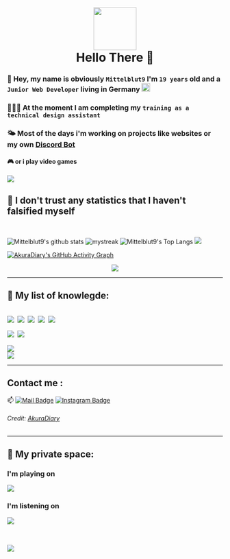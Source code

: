 
<h1 align="center"><img src="https://external-content.duckduckgo.com/iu/?u=https%3A%2F%2Fmedia.giphy.com%2Fmedia%2FjqSSLhgPdKQ43kulBu%2Fgiphy.gif&f=1&nofb=1" width="100"><br> Hello There 👋</h1>

### 👋 Hey, my name is obviously `Mittelblut9` I'm `19 years` old and a `Junior Web Developer` living in Germany <img src="https://external-content.duckduckgo.com/iu/?u=https%3A%2F%2Fwww.worldatlas.com%2Fupload%2F63%2F3f%2F7a%2Funtitled-design-281.jpg&f=1&nofb=1" width=20>

### 🧑🏼‍🎓 At the moment I am completing my `training as a technical design assistant`

### 🌤 Most of the days i'm working on projects like websites or my own [Discord Bot](https://github.com/Mittelbots)

#### 🎮 or i play video games 

<img src="https://user-images.githubusercontent.com/73097560/115834477-dbab4500-a447-11eb-908a-139a6edaec5c.gif">


## 🚀 **I don't trust any statistics that I haven't falsified myself**

<br>

![Mittelblut9's github stats](https://github-readme-stats.vercel.app/api?username=Mittelblut9&show_icons=true&theme=tokyonight&hide_border=true) 
<img src="https://github-readme-streak-stats.herokuapp.com/?user=Mittelblut9&theme=tokyonight&hide_border=true" alt="mystreak"/>
![Mittelblut9's Top Langs](https://github-readme-stats.vercel.app/api/top-langs/?username=Mittelblut9&theme=tokyonight&hide_border=true&layout=compact)
![](https://github-profile-summary-cards.vercel.app/api/cards/profile-details?username=Mittelblut9&theme=github_dark)

[![AkuraDiary's GitHub Activity Graph](https://activity-graph.herokuapp.com/graph?username=Mittelblut9&theme=react-dark&hide_border=true)](Mittelblut9)

<div style="display: flex; justify-content:center;">
    <img src="https://github-profile-trophy.vercel.app/?username=Mittelblut9&theme=darkhub" />
</div>

----
## 🌱 **My list of knowlegde:**

<br>
<div style="display:flex">
<img src="https://img.shields.io/badge/Node.js-43853D?style=for-the-badge&logo=node.js&logoColor=white">
&nbsp;&nbsp;
<img src="https://img.shields.io/badge/JavaScript-F7DF1E?style=for-the-badge&logo=javascript&logoColor=black">
&nbsp;&nbsp;
<img src="https://img.shields.io/badge/Express.js-404D59?style=for-the-badge">
&nbsp;&nbsp;
<img src="https://img.shields.io/badge/Vue.js-35495E?style=for-the-badge&logo=vue.js&logoColor=4FC08D">
&nbsp;&nbsp;
<img src="https://img.shields.io/badge/jQuery-0769AD?style=for-the-badge&logo=jquery&logoColor=white">
</div>

<br>
<div style="display:flex">
<img src="https://img.shields.io/badge/HTML5-E34F26?style=for-the-badge&logo=html5&logoColor=white">
&nbsp;&nbsp;
<img src="https://img.shields.io/badge/CSS3-1572B6?style=for-the-badge&logo=css3&logoColor=white">
</div>

<br>

<img src="https://img.shields.io/badge/PHP-777BB4?style=for-the-badge&logo=php&logoColor=white">

<br>

<img src="https://user-images.githubusercontent.com/73097560/115834477-dbab4500-a447-11eb-908a-139a6edaec5c.gif">

----

<!-- ## **My certificates**

<a href="https://www.hackerrank.com/certificates/b9b95dd55373" target="_blank"><img src="./certificates/javascript_basics.png" width="250"></a> -->

## **Contact me** : 
📫 [![Mail Badge](https://img.shields.io/badge/-info@blackdayz.de-blue?style=flat-roundedrectangle&logoColor=white&link=mailto:info@blackdayz..de)](info@blackdayz.de) [![Instagram Badge](https://img.shields.io/badge/-blackdayz_de-E4405F?style=flat-roundedrectangle&logo=instagram&logoColor=white&link=https://www.instagram.com/blackdayz_de/)](https://www.instagram.com/blackdayz_de/)

###### Credit: [AkuraDiary](https://github.com/AkuraDiary)

----
## 🌱 **My private space:**

### **I'm playing on**
<img src="https://img.shields.io/badge/Xbox-107C10?style=for-the-badge&logo=xbox&logoColor=white">

### **I'm listening on**
<img src="https://img.shields.io/badge/Spotify-1ED760?&style=for-the-badge&logo=spotify&logoColor=white">

<br><br>
<a href="https://open.spotify.com/user/4eh5x1m6zj3iz844wczkp4gxg?si=506657c460b8435a"><img src="https://img.shields.io/badge/Everything's made%20with-VSCode-1f425f.svg"></a>